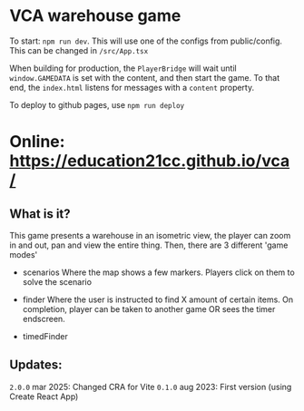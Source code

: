 # VCA warehouse game

To start: `npm run dev`. This will use one of the configs from public/config. This can be changed in `/src/App.tsx`

When building for production, the `PlayerBridge` will wait until `window.GAMEDATA` is set with the content, and then start the game. To that end, the `index.html` listens for messages with a `content` property.

To deploy to github pages, use `npm run deploy`


# Online: https://education21cc.github.io/vca/ 


## What is it?

This game presents a warehouse in an isometric view, the player can zoom in and out, pan and view the entire thing. Then, there are 3 different 'game modes'

-  scenarios
    Where the map shows a few markers. Players click on them to solve the scenario

-  finder
    Where the user is instructed to find X amount of certain items. On completion, player can be taken to another game OR sees the timer endscreen.

-  timedFinder


## Updates:

`2.0.0` mar 2025: Changed CRA for Vite
`0.1.0` aug 2023: First version (using Create React App)
